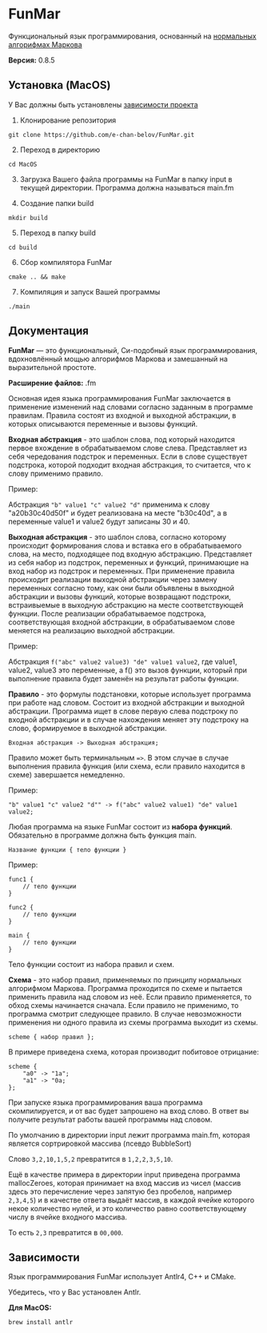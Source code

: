 # FunMar
Функциональный язык программирования, основанный на [нормальных алгорифмах Маркова](https://ru.wikipedia.org/wiki/Нормальный_алгоритм)

**Версия:** 0.8.5

<!--Установка-->
## Установка (MacOS)
У Вас должны быть установлены [зависимости проекта](https://github.com/e-chan-belov/FunMar.git#Зависимости)

1. Клонирование репозитория

```git clone https://github.com/e-chan-belov/FunMar.git```

2. Переход в директорию

```cd MacOS```

3. Загрузка Вашего файла программы на FunMar в папку input в текущей директории. Программа должна называться main.fm

4. Создание папки build

```mkdir build```

5. Переход в папку build

```cd build```

6. Сбор компилятора FunMar

```cmake .. && make```

7. Компиляция и запуск Вашей программы

```./main```

<!--Пользовательская документация-->
## Документация
**FunMar** — это функциональный, Си-подобный язык программирования, вдохновлённый мощью алгорифмов Маркова и замешанный на выразительной простоте.

**Расширение файлов:** .fm

Основная идея языка программирования FunMar заключается в применение изменений над словами согласно заданным в программе правилам.
Правила состоят из входной и выходной абстракции, в которых описываются переменные и вызовы функций.

**Входная абстракция** - это шаблон слова, под который находится первое вхождение в обрабатываемом слове слева. 
Представляет из себя чередования подстрок и переменных. Если в слове существует подстрока, 
которой подходит входная абстракция, то считается, что к слову применимо правило.

Пример:

Абстракция ```"b" value1 "c" value2 "d"``` применима к слову "a20b30c40d50f" и будет реализована на месте "b30c40d",
а в переменные value1 и value2 будут записаны 30 и 40.

**Выходная абстракция** - это шаблон слова, согласно которому происходит формирования слова и вставка его 
в обрабатываемого слова, на место, подходящее под входную абстракцию. Представляет из себя набор из подстрок,
переменных и функций, принимающие на вход набор из подстрок и переменных. При применение правила происходит
реализации выходной абстракции через замену переменных согласно тому, как они были объявлены в выходной абстракции и
вызовы функций, которые возвращают подстроки, встраивыемые в выходную абстракцию на месте соответствующей функции.
После реализации обрабатываемое подстрока, соответствующая входной абстракции, в обрабатываемом слове меняется на реализацию 
выходной абстракции.

Пример:

Абстракция ```f("abc" value2 value3) "de" value1 value2```, где value1, value2, value3 это переменные, а f() это вызов функции,
который при выполнение правила будет заменён на результат работы функции.

**Правило** - это формулы подстановки, которые использует программа при работе над словом. Состоит из входной абстракции и 
выходной абстракции. Программа ищет в слове первую слева подстроку по входной абстракции и в случае нахождения меняет эту
подстроку на слово, формируемое в выходной абстракции. 

```Входная абстракция -> Выходная абстракция;```

Правило может быть терминальным ```=>```. В этом случае в случае выполнения правила функция (или схема, если правило
находится в схеме) завершается немедленно.

Пример:

```"b" value1 "c" value2 "d"" -> f("abc" value2 value1) "de" value1 value2;```

Любая программа на языке FunMar состоит из **набора функций**. Обязательно в программе должна быть функция main.

```Название функции { тело функции }```

Пример:

```
func1 {
    // тело функции
}

func2 {
    // тело функции
}

main {
    // тело функции
}
```

Тело функции состоит из набора правил и схем.

**Схема** - это набор правил, применяемых по принципу нормальных алгорифмом Маркова. Программа проходится по схеме и пытается применить правила над словом
из неё. Если правило применяется, то обход схемы начинается сначала. Если правило не применимо, то программа смотрит следующее правило. 
В случае невозможности применения ни одного правила из схемы программа выходит из схемы.

```scheme { набор правил };```

В примере приведена схема, которая производит побитовое отрицание:

```
scheme {
    "a0" -> "1a";
    "a1" -> "0a;
};
```

При запуске языка программирования ваша программа скомпилируется, и от вас будет запрошено на вход слово.
В ответ вы получите результат работы вашей программы над словом.

По умолчанию в директории input лежит программа main.fm, которая является сортрировкой массива (псевдо BubbleSort)

Слово ```3,2,10,1,5,2``` превратится в ```1,2,2,3,5,10```.

Ещё в качестве примера в директории input приведена программа mallocZeroes, которая принимает на вход массив из чисел 
(массив здесь это перечисление через запятую без пробелов, например ```2,3,4,5```) и в качестве ответа выдаёт
массив, в каждой ячейке которого некое количество нулей, и это количество равно соответствующему числу в ячейке входного массива.

То есть ```2,3``` превратится в ```00,000```.

<!--Зависимости-->
## Зависимости
Язык программирования FunMar использует Antlr4, C++ и CMake.

Убедитесь, что у Вас установлен Antlr.

**Для MacOS:** 

```brew install antlr```
